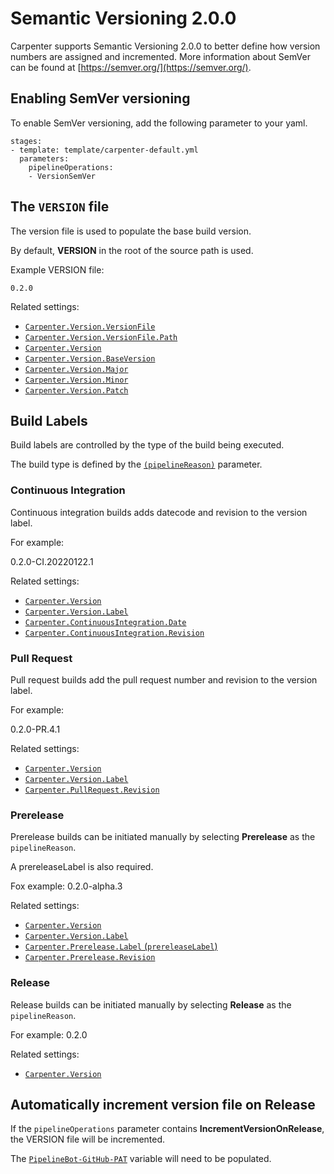 # Semantic Versioning 2.0.0

Carpenter supports Semantic Versioning 2.0.0 to better define how version numbers are assigned and incremented. More
information about SemVer can be found at [https://semver.org/](https://semver.org/).

## Enabling SemVer versioning

To enable SemVer versioning, add the following parameter to your yaml.

```
stages:
- template: template/carpenter-default.yml
  parameters:
    pipelineOperations:
    - VersionSemVer
```

## The `VERSION` file

The version file is used to populate the base build version.

By default, **VERSION** in the root of the source path is used.

Example VERSION file:
```
0.2.0
```

Related settings:

* [`Carpenter.Version.VersionFile`](../../configuration.md#carpenterversionversionfile)
* [`Carpenter.Version.VersionFile.Path`](../../configuration.md#carpenterversionversionfilepath)
* [`Carpenter.Version`](../../configuration.md#carpenterversion)
* [`Carpenter.Version.BaseVersion`](../../configuration.md#carpenterversionbaseversion)
* [`Carpenter.Version.Major`](../../configuration.md#carpenterversionmajor)
* [`Carpenter.Version.Minor`](../../configuration.md#carpenterversionminor)
* [`Carpenter.Version.Patch`](../../configuration.md#carpenterversionpatch)

## Build Labels

Build labels are controlled by the type of the build being executed.

The build type is defined by the 
[`(pipelineReason)`](../../configuration.md#carpenterpipelinereason-pipelinereason)
parameter.

### Continuous Integration

Continuous integration builds adds datecode and revision to the version label.

For example:

0.2.0-CI.20220122.1

Related settings:

* [`Carpenter.Version`](../../configuration.md#carpenterversion)
* [`Carpenter.Version.Label`](../../configuration.md#carpenterversionlabel)
* [`Carpenter.ContinuousIntegration.Date`](../../configuration.md#carpentercontinuousintegrationdate)
* [`Carpenter.ContinuousIntegration.Revision`](../../configuration.md#carpentercontinuousintegrationrevision)

### Pull Request

Pull request builds add the pull request number and revision to the version label.

For example:

0.2.0-PR.4.1

Related settings:

* [`Carpenter.Version`](../../configuration.md#carpenterversion)
* [`Carpenter.Version.Label`](../../configuration.md#carpenterversionlabel)
* [`Carpenter.PullRequest.Revision`](../../configuration.md#carpenterpullrequestrevision)

### Prerelease

Prerelease builds can be initiated manually by selecting **Prerelease** as the `pipelineReason`.

A prereleaseLabel is also required.

Fox example:
0.2.0-alpha.3

Related settings:

* [`Carpenter.Version`](../../configuration.md#carpenterversion)
* [`Carpenter.Version.Label`](../../configuration.md#carpenterversionlabel)
* [`Carpenter.Prerelease.Label` (`prereleaseLabel`)](../../configuration.md#carpenterprereleaselabel-prereleaselabel)
* [`Carpenter.Prerelease.Revision`](../../configuration.md#carpenterprereleaserevision)

### Release

Release builds can be initiated manually by selecting **Release** as the `pipelineReason`.

For example:
0.2.0

Related settings:

* [`Carpenter.Version`](../../configuration.md#carpenterversion)

## Automatically increment version file on Release

If the `pipelineOperations` parameter contains **IncrementVersionOnRelease**, the VERSION file will be incremented.

The [`PipelineBot-GitHub-PAT`](../../configuration.md#pipelinebot-github-pat) variable will need to be populated.
